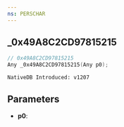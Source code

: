 ```yaml
---
ns: PERSCHAR
---
```

## _0x49A8C2CD97815215

```c
// 0x49A8C2CD97815215
Any _0x49A8C2CD97815215(Any p0);
```

```
NativeDB Introduced: v1207
```

## Parameters
* **p0**:
